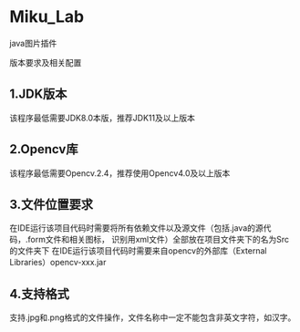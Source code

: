 # Miku_Lab
java图片插件

版本要求及相关配置

## 1.JDK版本
该程序最低需要JDK8.0本版，推荐JDK11及以上版本

## 2.Opencv库
该程序最低需要Opencv.2.4，推荐使用Opencv4.0及以上版本

## 3.文件位置要求
在IDE运行该项目代码时需要将所有依赖文件以及源文件（包括.java的源代码，.form文件和相关图标，
识别用xml文件）全部放在项目文件夹下的名为Src的文件夹下
在IDE运行该项目代码时需要来自opencv的外部库（External Libraries）opencv-xxx.jar

## 4.支持格式
支持.jpg和.png格式的文件操作，文件名称中一定不能包含非英文字符，如汉字。
